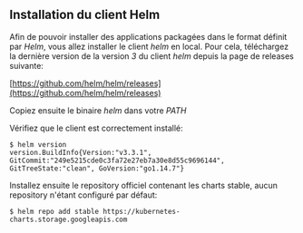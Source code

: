 ## Installation du client Helm

Afin de pouvoir installer des applications packagées dans le format définit par *Helm*, vous allez installer le client *helm* en local. Pour cela, téléchargez la dernière version de la version *3* du client *helm* depuis la page de releases suivante:

[https://github.com/helm/helm/releases](https://github.com/helm/helm/releases)

Copiez ensuite le binaire *helm* dans votre *PATH*

Vérifiez que le client est correctement installé:

```
$ helm version
version.BuildInfo{Version:"v3.3.1", GitCommit:"249e5215cde0c3fa72e27eb7a30e8d55c9696144", GitTreeState:"clean", GoVersion:"go1.14.7"}
```

Installez ensuite le repository officiel contenant les charts stable, aucun repository n'étant configuré par défaut:

```
$ helm repo add stable https://kubernetes-charts.storage.googleapis.com
```

